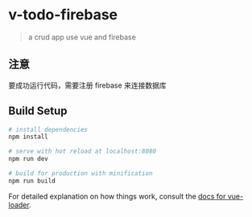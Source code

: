 # v-todo-firebase

> a crud app use vue and firebase

## 注意

要成功运行代码，需要注册 firebase 来连接数据库

## Build Setup

``` bash
# install dependencies
npm install

# serve with hot reload at localhost:8080
npm run dev

# build for production with minification
npm run build
```

For detailed explanation on how things work, consult the [docs for vue-loader](http://vuejs.github.io/vue-loader).



